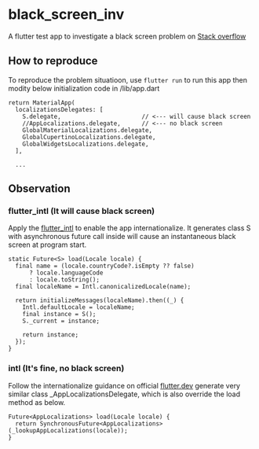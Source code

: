 # black_screen_inv

A flutter test app to investigate a black screen problem on [Stack overflow](https://stackoverflow.com/questions/66354275/flutter-shows-black-screen-at-startup-after-localization/68694375#68694375)

## How to reproduce

To reproduce the problem situatioon, use `flutter run` to run this app then modity below initialization code in /lib/app.dart

    return MaterialApp(
      localizationsDelegates: [
        S.delegate,                       // <--- will cause black screen
        //AppLocalizations.delegate,      // <--- no black screen
        GlobalMaterialLocalizations.delegate,
        GlobalCupertinoLocalizations.delegate,
        GlobalWidgetsLocalizations.delegate,
      ],
      
      ...


## Observation

### flutter_intl (It will cause black screen)

Apply the [flutter_intl](https://localizely.com/flutter-localization-workflow?utm_medium=ide_plugin&utm_source=androidstudio_readmore) to enable the app internationalize. It generates class S with asynchronous future call inside will cause an instantaneous black screen at program start.

    static Future<S> load(Locale locale) {
      final name = (locale.countryCode?.isEmpty ?? false)
          ? locale.languageCode
          : locale.toString();
      final localeName = Intl.canonicalizedLocale(name);
      
      return initializeMessages(localeName).then((_) {
        Intl.defaultLocale = localeName;
        final instance = S();
        S._current = instance;

        return instance;
      });
    }
  
### intl (It's fine, no black screen)

Follow the internationalize guidance on official [flutter.dev](https://flutter.dev/docs/development/accessibility-and-localization/internationalization) generate very similar class _AppLocalizationsDelegate, which is also override the load method as below.

    Future<AppLocalizations> load(Locale locale) {
      return SynchronousFuture<AppLocalizations>(_lookupAppLocalizations(locale));
    }
    
    